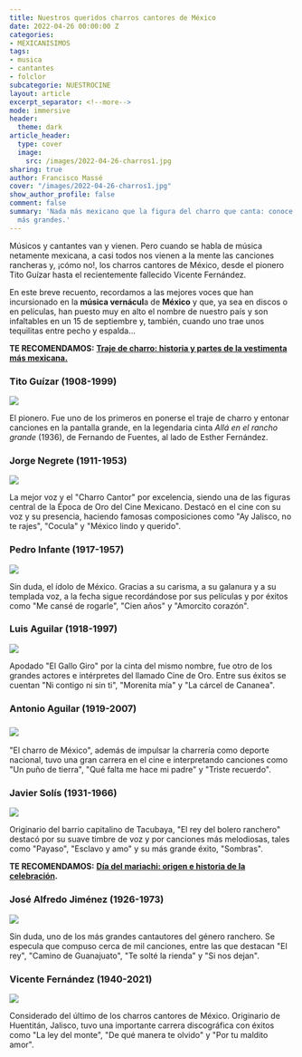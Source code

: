 ```yaml
---
title: Nuestros queridos charros cantores de México
date: 2022-04-26 00:00:00 Z
categories:
- MEXICANISIMOS
tags:
- musica
- cantantes
- folclor
subcategorie: NUESTROCINE
layout: article
excerpt_separator: <!--more-->
mode: immersive
header:
  theme: dark
article_header:
  type: cover
  image:
    src: /images/2022-04-26-charros1.jpg
sharing: true
author: Francisco Massé
cover: "/images/2022-04-26-charros1.jpg"
show_author_profile: false
comment: false
summary: 'Nada más mexicano que la figura del charro que canta: conoce aquí a los
  más grandes.'
---
```







Músicos y cantantes van y vienen. Pero cuando se habla de música netamente mexicana, a casi todos nos vienen a la mente las canciones rancheras y, ¡cómo no!, los charros cantores de México, desde el pionero Tito Guízar hasta el recientemente fallecido Vicente Fernández.

En este breve recuento, recordamos a las mejores voces que han incursionado en la **música vernácul**a de **México** y que, ya sea en discos o en películas, han puesto muy en alto el nombre de nuestro país y son infaltables en un 15 de septiembre y, también, cuando uno trae unos tequilitas entre pecho y espalda…

**TE RECOMENDAMOS:** [**Traje de charro: historia y partes de la vestimenta más mexicana.**](https://blog.tonoysumariachi.com/mexicanisimos/2022/07/06/traje-de-charro-historia-y-partes-de-la-vestimenta-mas-mexicana.html)

### Tito Guízar (1908-1999)

![](https://upload.wikimedia.org/wikipedia/commons/5/5e/Tito_Guizar_1935.JPG)

El pionero. Fue uno de los primeros en ponerse el traje de charro y entonar canciones en la pantalla grande, en la legendaria cinta _Allá en el rancho grande_ (1936), de Fernando de Fuentes, al lado de Esther Fernández.

### Jorge Negrete (1911-1953)

![](https://upload.wikimedia.org/wikipedia/commons/d/de/Jorge_Negrete_publicity_photo%2C_c.1940s_%28cropped%29.jpg)

La mejor voz y el "Charro Cantor" por excelencia, siendo una de las figuras central de la Época de Oro del Cine Mexicano. Destacó en el cine con su voz y su presencia, haciendo famosas composiciones como "Ay Jalisco, no te rajes", "Cocula" y "México lindo y querido".

### Pedro Infante (1917-1957)

![](https://upload.wikimedia.org/wikipedia/commons/6/64/Pedro_Infante_in_Habana%2C_Cuba%2C_c.1950s.jpg)

Sin duda, el ídolo de México. Gracias a su carisma, a su galanura y a su templada voz, a la fecha sigue recordándose por sus películas y por éxitos como "Me cansé de rogarle", "Cien años" y "Amorcito corazón".

### Luis Aguilar (1918-1997)

![](https://upload.wikimedia.org/wikipedia/commons/e/e6/Luis_Aguilar_publicity_postcard_photo_from_the_caribean%2C_1954_%28cropped%29.jpg)

Apodado "El Gallo Giro" por la cinta del mismo nombre, fue otro de los grandes actores e intérpretes del llamado Cine de Oro. Entre sus éxitos se cuentan "Ni contigo ni sin ti", "Morenita mía" y "La cárcel de Cananea".

### Antonio Aguilar (1919-2007)

### ![](https://upload.wikimedia.org/wikipedia/commons/1/17/Antonio_Aguilar_in_The_Undefeated.jpg)

"El charro de México", además de impulsar la charrería como deporte nacional, tuvo una gran carrera en el cine e interpretando canciones como "Un puño de tierra", "Qué falta me hace mi padre" y "Triste recuerdo".

### Javier Solís (1931-1966)

![](https://upload.wikimedia.org/wikipedia/commons/4/4d/Javier_Sol%C3%ADs_in_1966_%28cropped%29.jpg)

Originario del barrio capitalino de Tacubaya, "El rey del bolero ranchero" destacó por su suave timbre de voz y por canciones más melodiosas, tales como "Payaso", "Esclavo y amo" y su más grande éxito, "Sombras".

**TE RECOMENDAMOS:** [**Día del mariachi: origen e historia de la celebración**](https://blog.tonoysumariachi.com/mexicanisimos/2022/05/27/dia-del-mariachi-origen-e-historia-de-la-celebracion.html)**.**

### José Alfredo Jiménez (1926-1973)

![](/images/2022-12-23-josealfredo.jpeg)

Sin duda, uno de los más grandes cantautores del género ranchero. Se especula que compuso cerca de mil canciones, entre las que destacan "El rey", "Camino de Guanajuato", "Te solté la rienda" y "Si nos dejan".

### Vicente Fernández (1940-2021)

![](https://upload.wikimedia.org/wikipedia/commons/2/27/Fernandez-3-24-13_03.JPG)

Considerado del último de los charros cantores de México. Originario de Huentitán, Jalisco, tuvo una importante carrera discográfica con éxitos como "La ley del monte", "De qué manera te olvido" y "Por tu maldito amor".
